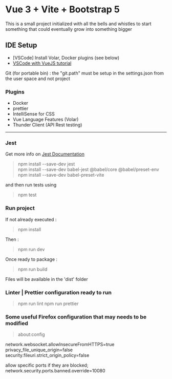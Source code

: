 # Vue 3 + Vite + Bootstrap 5

This is a small project initialized with all the bells and whistles to start something that could eventually grow into something bigger

## IDE Setup

- [VSCode] Install Volar, Docker plugins (see below)
- [VSCode with VueJS tutorial](https://code.visualstudio.com/docs/nodejs/vuejs-tutorial)

Git (for portable bin) : the "git.path" must be setup in the settings.json from the user space and not project

### Plugins

- Docker
- prettier
- IntelliSense for CSS
- Vue Language Features (Volar)
- Thunder Client (API Rest testing)

---

### Jest

Get more info on [Jest Documentation](https://jestjs.io/docs/getting-started)

> npm install --save-dev jest  
> npm install --save-dev babel-jest @babel/core @babel/preset-env  
> npm install --save-dev babel-preset-vite

and then run tests using

> npm test

### Run project

If not already executed :

> npm install

Then :

> npm run dev

Once ready to package :

> npm run build

Files will be available in the 'dist' folder

### Linter | Prettier configuration ready to run

> npm run lint
> npm run prettier

### Some useful **Firefox** configuration that may needs to be modified

> about:config

network.websocket.allowInsecureFromHTTPS=true  
privacy_file_unique_origin=false  
security.fileuri.strict_origin_policy=false

allow specific ports if they are blocked;  
network.security.ports.banned.override=10080
